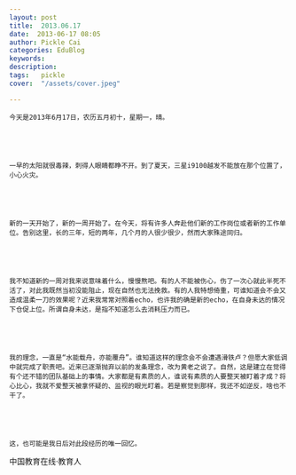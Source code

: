 ```yaml
---
layout: post  
title:  2013.06.17  
date:  2013-06-17 08:05  
author: Pickle Cai  
categories: EduBlog  
keywords: 
description:   
tags:	pickle   
cover:  "/assets/cover.jpeg"  

---  
```

    


	今天是2013年6月17日，农历五月初十，星期一，晴。





	一早的太阳就很毒辣，刺得人眼睛都睁不开。到了夏天，三星i9100越发不能放在那个位置了，小心火灾。





	新的一天开始了，新的一周开始了。在今天，将有许多人奔赴他们新的工作岗位或者新的工作单位。告别这里，长的三年，短的两年，几个月的人很少很少，然而大家殊途同归。





	我不知道新的一周对我来说意味着什么，慢慢熬吧。有的人不能被伤心，伤了一次心就此半死不活了，对此我既然当初没能阻止，现在自然也无法挽救。有的人我特想倚重，可谁知道会不会又造成温柔一刀的效果呢？近来我常常对照着echo，也许我的确是新的echo，在自身未达的情况下仓促上位。所谓自身未达，是指不知道怎么去消耗压力而已。





	我的理念，一直是“水能载舟，亦能覆舟”。谁知道这样的理念会不会遭遇滑铁卢？但愿大家低调中就完成了职责吧。近来已逐渐抛弃以前的发条理念，改为黄老之说了。自然，这是建立在觉得有个还不错的团队基础上的事情。大家都是有素质的人，谁说有素质的人要整天被盯着才成？将心比心，我就不爱整天被拿怀疑的、监视的眼光盯着。若是察觉到那样，我还不如逆反，啥也不干了。





	这，也可能是我日后对此段经历的唯一回忆。





	 





		    
 中国教育在线·教育人

